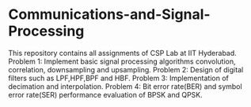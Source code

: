 # Communications-and-Signal-Processing
This repository contains all assignments of CSP Lab at IIT Hyderabad.
Problem 1: Implement basic signal processing algorithms
convolution, correlation, downsampling and upsampling.
Problem 2: Design of digital filters such as LPF,HPF,BPF and HBF.
Problem 3: Implementation of decimation and interpolation.
Problem 4: Bit error rate(BER) and symbol error rate(SER) performance
evaluation of BPSK and QPSK.
